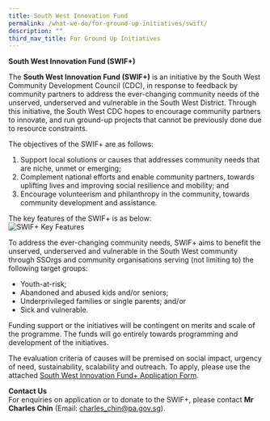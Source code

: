 ```yaml
---
title: South West Innovation Fund
permalink: /what-we-do/for-ground-up-initiatives/swift/
description: ""
third_nav_title: For Ground Up Initiatives
---
```

**South West Innovation Fund (SWIF+)**

The&nbsp;**South West Innovation Fund (SWIF+)**&nbsp;is an initiative by the South West Community Development Council (CDC), in response to feedback by community partners to address the ever-changing community needs of the unserved, underserved and vulnerable in the South West District. Through this initiative, the South West CDC hopes to encourage community partners to innovate, and run ground-up projects that cannot be previously done due to resource constraints.  
  
The objectives of the SWIF+ are as follows:

1. Support local solutions or causes that addresses community needs that are niche, unmet or emerging;
2. Complement national efforts and enable community partners, towards uplifting lives and improving social resilience and mobility; and
3. Encourage volunteerism and philanthropy in the community, towards community development and assistance.

The key features of the SWIF+ is as below:  
![SWIF+ Key Features](https://www.cdc.gov.sg/images/librariesprovider6/default-album/swif-key-features.png?sfvrsn=14b66fdb_0 "SWIF+ Key Features")  
  
To address the ever-changing community needs, SWIF+ aims to benefit the unserved, underserved and vulnerable in the South West community through SSOrgs and community organisations serving (not limiting to) the following target groups:

*   Youth-at-risk;
*   Abandoned and abused kids and/or seniors;
*   Underprivileged families or single parents; and/or
*   Sick and vulnerable.

Funding support or the initiatives will be contingent on merits and scale of the programme. The funds will go entirely towards programming and development of the initiatives.

The evaluation criteria of causes will be premised on social impact, urgency of need, sustainability, scalability and outreach. To apply, please use the attached&nbsp;[South West Innovation Fund+ Application Form](https://www.cdc.gov.sg/docs/librariesprovider6/default-document-library/south-west-innovation-fund---application-form.pdf?sfvrsn=9b6ec307_0 "South West Innovation Fund - Application form").&nbsp;

**Contact Us**<br>
For enquiries on application or to donate to the SWIF+, please contact&nbsp;**Mr Charles Chin**&nbsp;(Email: charles_chin@pa.gov.sg).
